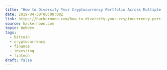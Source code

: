 ```yaml
---
title: "How to Diversify Your Cryptocurrency Portfolio Across Multiple Exchanges?"
date: 2019-04-30T00:00:00Z
link: https://hackernoon.com/how-to-diversify-your-cryptocurrency-portfolio-across-multiple-exchanges-78cd6aec07e9?source=rss----3a8144eabfe3---4
source: hackernoon.com
topic: Webdev
tags:
  - bitcoin
  - cryptocurrency
  - finance
  - investing
  - fintech
draft: false
---
```

